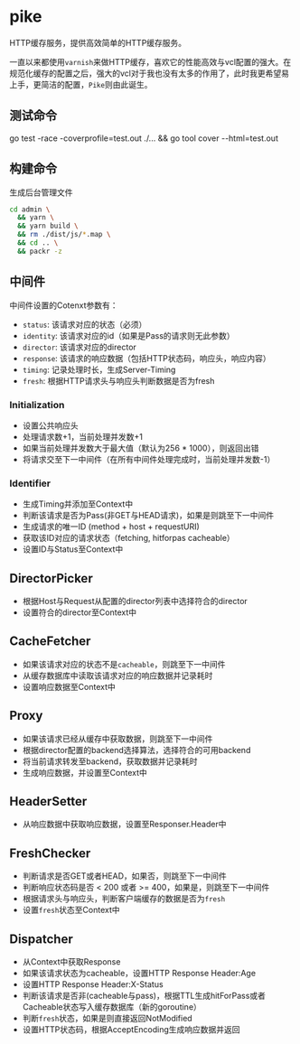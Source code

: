 # pike

HTTP缓存服务，提供高效简单的HTTP缓存服务。

一直以来都使用`varnish`来做HTTP缓存，喜欢它的性能高效与vcl配置的强大。在规范化缓存的配置之后，强大的vcl对于我也没有太多的作用了，此时我更希望易上手，更简洁的配置，`Pike`则由此诞生。

## 测试命令

go test -race -coverprofile=test.out ./... && go tool cover --html=test.out

## 构建命令

生成后台管理文件

```bash
cd admin \
  && yarn \
  && yarn build \
  && rm ./dist/js/*.map \
  && cd .. \
  && packr -z
```
## 中间件

中间件设置的Cotenxt参数有：

- `status`: 该请求对应的状态（必须）
- `identity`: 该请求对应的id（如果是Pass的请求则无此参数）
- `director`: 该请求对应的director
- `response`: 该请求的响应数据（包括HTTP状态码，响应头，响应内容）
- `timing`: 记录处理时长，生成Server-Timing
- `fresh`: 根据HTTP请求头与响应头判断数据是否为fresh

### Initialization

- 设置公共响应头
- 处理请求数+1，当前处理并发数+1
- 如果当前处理并发数大于最大值（默认为256 * 1000），则返回出错
- 将请求交至下一中间件（在所有中间件处理完成时，当前处理并发数-1）

### Identifier

- 生成Timing并添加至Context中
- 判断该请求是否为Pass(非GET与HEAD请求)，如果是则跳至下一中间件
- 生成请求的唯一ID (method + host + requestURI)
- 获取该ID对应的请求状态（fetching, hitforpas cacheable）
- 设置ID与Status至Context中


## DirectorPicker

- 根据Host与Request从配置的director列表中选择符合的director
- 设置符合的director至Context中

## CacheFetcher

- 如果该请求对应的状态不是`cacheable`，则跳至下一中间件
- 从缓存数据库中读取该请求对应的响应数据并记录耗时
- 设置响应数据至Context中

## Proxy

- 如果该请求已经从缓存中获取数据，则跳至下一中间件
- 根据director配置的backend选择算法，选择符合的可用backend
- 将当前请求转发至backend，获取数据并记录耗时
- 生成响应数据，并设置至Context中

## HeaderSetter

- 从响应数据中获取响应数据，设置至Responser.Header中

## FreshChecker

- 判断请求是否GET或者HEAD，如果否，则跳至下一中间件
- 判断响应状态码是否 < 200 或者 >= 400，如果是，则跳至下一中间件
- 根据请求头与响应头，判断客户端缓存的数据是否为`fresh`
- 设置`fresh`状态至Context中

## Dispatcher

- 从Context中获取Response
- 如果该请求状态为cacheable，设置HTTP Response Header:Age
- 设置HTTP Response Header:X-Status 
- 判断该请求是否非(cacheable与pass)，根据TTL生成hitForPass或者Cacheable状态写入缓存数据库（新的goroutine）
- 判断`fresh`状态，如果是则直接返回NotModified
- 设置HTTP状态码，根据AcceptEncoding生成响应数据并返回
